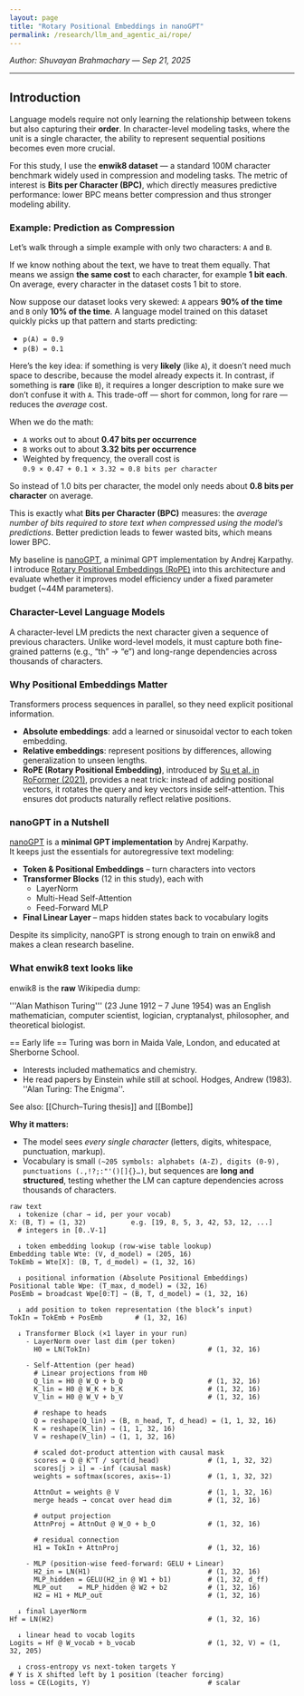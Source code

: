 ```yaml
---
layout: page
title: "Rotary Positional Embeddings in nanoGPT"
permalink: /research/llm_and_agentic_ai/rope/
---
```


*Author: Shuvayan Brahmachary — Sep 21, 2025*

---

## Introduction

Language models require not only learning the relationship between tokens but also capturing their **order**. In character-level modeling tasks, where the unit is a single character, the ability to represent sequential positions becomes even more crucial.  

For this study, I use the **enwik8 dataset** — a standard 100M character benchmark widely used in compression and modeling tasks. The metric of interest is **Bits per Character (BPC)**, which directly measures predictive performance: lower BPC means better compression and thus stronger modeling ability.  


<div class="note-background" markdown="1">

### Example: Prediction as Compression

Let’s walk through a simple example with only two characters: `A` and `B`.

If we know nothing about the text, we have to treat them equally. That means we assign **the same cost** to each character, for example **1 bit each**. On average, every character in the dataset costs 1 bit to store.

Now suppose our dataset looks very skewed: `A` appears **90% of the time** and `B` only **10% of the time**. A language model trained on this dataset quickly picks up that pattern and starts predicting:

- `p(A) = 0.9`
- `p(B) = 0.1`

Here’s the key idea: if something is very **likely** (like `A`), it doesn’t need much space to describe, because the model already expects it. In contrast, if something is **rare** (like `B`), it requires a longer description to make sure we don’t confuse it with `A`. This trade-off — short for common, long for rare — reduces the *average* cost.

When we do the math:

- `A` works out to about **0.47 bits per occurrence**
- `B` works out to about **3.32 bits per occurrence**
- Weighted by frequency, the overall cost is  
  `0.9 × 0.47 + 0.1 × 3.32 ≈ 0.8 bits per character`

So instead of 1.0 bits per character, the model only needs about **0.8 bits per character** on average.

This is exactly what **Bits per Character (BPC)** measures: the *average number of bits required to store text when compressed using the model’s predictions*. Better prediction leads to fewer wasted bits, which means lower BPC.

</div>


My baseline is [nanoGPT](https://github.com/karpathy/nanoGPT), a minimal GPT implementation by Andrej Karpathy.  
I introduce [Rotary Positional Embeddings (RoPE)](https://arxiv.org/abs/2104.09864) into this architecture and evaluate whether it improves model efficiency under a fixed parameter budget (~44M parameters).


### Character-Level Language Models
A character-level LM predicts the next character given a sequence of previous characters. Unlike word-level models, it must capture both fine-grained patterns (e.g., “th” → “e”) and long-range dependencies across thousands of characters.

### Why Positional Embeddings Matter
Transformers process sequences in parallel, so they need explicit positional information.

- **Absolute embeddings**: add a learned or sinusoidal vector to each token embedding.  
- **Relative embeddings**: represent positions by differences, allowing generalization to unseen lengths.  
- **RoPE (Rotary Positional Embedding)**, introduced by [Su et al. in RoFormer (2021)](https://arxiv.org/abs/2104.09864), provides a neat trick: instead of adding positional vectors, it rotates the query and key vectors inside self-attention. This ensures dot products naturally reflect relative positions.


<div class="note-background" markdown="1">

### nanoGPT in a Nutshell
[nanoGPT](https://github.com/karpathy/nanoGPT) is a **minimal GPT implementation** by Andrej Karpathy.  
It keeps just the essentials for autoregressive text modeling:

- **Token & Positional Embeddings** – turn characters into vectors  
- **Transformer Blocks** (12 in this study), each with  
  - LayerNorm  
  - Multi-Head Self-Attention  
  - Feed-Forward MLP  
- **Final Linear Layer** – maps hidden states back to vocabulary logits

Despite its simplicity, nanoGPT is strong enough to train on enwik8 and makes a clean research baseline.

</div>

<div class="note-background" markdown="1">

### What enwik8 text looks like

enwik8 is the **raw** Wikipedia dump: 

<doc id="12" url="https://en.wikipedia.org/wiki/Alan_Turing" title="Alan Turing">
'''Alan Mathison Turing''' (23 June 1912 – 7 June 1954) was an English mathematician,
computer scientist, logician, cryptanalyst, philosopher, and theoretical biologist.

== Early life ==
Turing was born in Maida Vale, London, and educated at Sherborne School.
* Interests included mathematics and chemistry.
* He read papers by Einstein while still at school.
<ref name="hodges">Hodges, Andrew (1983). ''Alan Turing: The Enigma''.</ref>

See also: [[Church–Turing thesis]] and [[Bombe]]
</doc>



**Why it matters:**  
- The model sees *every single character* (letters, digits, whitespace, punctuation, markup).  
- Vocabulary is small `(~205 symbols: alphabets (A-Z), digits (0-9), punctuations (.,!?;:"'()[]{}…)`, but sequences are **long and structured**, testing whether the LM can capture dependencies across thousands of characters.  

</div>


<div class="note-background" markdown="1">

```text
raw text
  ↓ tokenize (char → id, per your vocab)
X: (B, T) = (1, 32)           e.g. [19, 8, 5, 3, 42, 53, 12, ...]
  # integers in [0..V-1]

  ↓ token embedding lookup (row-wise table lookup)
Embedding table Wte: (V, d_model) = (205, 16)
TokEmb = Wte[X]: (B, T, d_model) = (1, 32, 16)

  ↓ positional information (Absolute Positional Embeddings)
Positional table Wpe: (T_max, d_model) = (32, 16)      
PosEmb = broadcast Wpe[0:T] → (B, T, d_model) = (1, 32, 16)

  ↓ add position to token representation (the block’s input)
TokIn = TokEmb + PosEmb        # (1, 32, 16)

  ↓ Transformer Block (×1 layer in your run)
    - LayerNorm over last dim (per token)
      H0 = LN(TokIn)                             # (1, 32, 16)

    - Self-Attention (per head)
      # Linear projections from H0
      Q_lin = H0 @ W_Q + b_Q                     # (1, 32, 16)
      K_lin = H0 @ W_K + b_K                     # (1, 32, 16)
      V_lin = H0 @ W_V + b_V                     # (1, 32, 16)

      # reshape to heads
      Q = reshape(Q_lin) → (B, n_head, T, d_head) = (1, 1, 32, 16)
      K = reshape(K_lin) → (1, 1, 32, 16)
      V = reshape(V_lin) → (1, 1, 32, 16)

      # scaled dot-product attention with causal mask
      scores = Q @ K^T / sqrt(d_head)            # (1, 1, 32, 32)
      scores[j > i] = -inf (causal mask)
      weights = softmax(scores, axis=-1)         # (1, 1, 32, 32)

      AttnOut = weights @ V                      # (1, 1, 32, 16)
      merge heads → concat over head dim         # (1, 32, 16)

      # output projection
      AttnProj = AttnOut @ W_O + b_O             # (1, 32, 16)

      # residual connection
      H1 = TokIn + AttnProj                      # (1, 32, 16)

    - MLP (position-wise feed-forward: GELU + Linear)
      H2_in = LN(H1)                             # (1, 32, 16)
      MLP_hidden = GELU(H2_in @ W1 + b1)         # (1, 32, d_ff)
      MLP_out    = MLP_hidden @ W2 + b2          # (1, 32, 16)
      H2 = H1 + MLP_out                          # (1, 32, 16)

  ↓ final LayerNorm
Hf = LN(H2)                                      # (1, 32, 16)

  ↓ linear head to vocab logits
Logits = Hf @ W_vocab + b_vocab                  # (1, 32, V) = (1, 32, 205)

  ↓ cross-entropy vs next-token targets Y
# Y is X shifted left by 1 position (teacher forcing)
loss = CE(Logits, Y)                             # scalar
```

</div>
